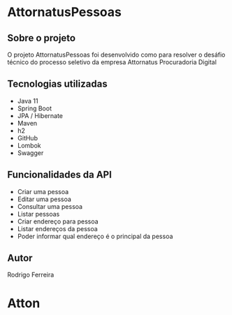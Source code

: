 # AttornatusPessoas

## Sobre o projeto

O projeto AttornatusPessoas foi desenvolvido como para resolver o desáfio técnico do processo seletivo da empresa Attornatus Procuradoria Digital


## Tecnologias utilizadas
- Java 11
- Spring Boot
- JPA / Hibernate
- Maven
- h2
- GitHub
- Lombok
- Swagger

## Funcionalidades da API
-	Criar uma pessoa
-	Editar uma pessoa
-	Consultar uma pessoa
-	Listar pessoas
-	Criar endereço para pessoa
-	Listar endereços da pessoa
-	Poder informar qual endereço é o principal da pessoa  


## Autor

Rodrigo Ferreira
# Atton
